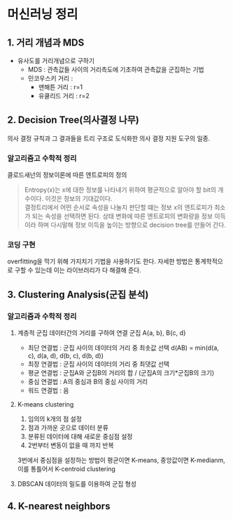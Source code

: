 # 머신러닝 정리

## 1. 거리 개념과 MDS

- 유사도를 거리개념으로 구하기
    - MDS : 관측값들 사이의 거리측도에 기초하여 관측값을 군집하는 기법
    - 민코우스키 거리 : 
        - 맨해튼 거리 : r=1
        - 유쿨리드 거리 : r=2

## 2. Decision Tree(의사결정 나무)

의사 결정 규칙과 그 결과들을 트리 구조로 도식화한 의사 결정 지원 도구의 일종.  

### 알고리즘고 수학적 정리

클로드새넌의 정보이론에 따른 엔트로피의 정의  
> Entropy(x)는 x에 대한 정보를 나타내기 위하여 평균적으로 알아야 할 bit의 개수이다. 이것은 정보의 기대값이다.  
결정트리에서 어떤 순서로 속성을 나눌지 판단할 떄는 정보 x의 엔트로피가 최소가 되는 속성을 선택하면 된다. 상태 변화에 따른 엔트로피의 변화량을 정보 이득이라 하며 다시말해 정보 이득을 높이는 방향으로 decision tree를 만들어 간다.  

### 코딩 구현

overfitting을 막기 위해 가지치기 기법을 사용하기도 한다. 자세한 방법은 통계학적으로 구할 수 있는데 이는 라이브러리가 다 해결해 준다.  

## 3. Clustering Analysis(군집 분석)

### 알고리즘과 수학적 정리

1. 계층적 군집
    데이터간의 거리를 구하여 연결
    군집 A{a, b}, B{c, d}
    - 최단 연결법 : 군집 사이의 데이터의 거리 중 최솟값 선택 d(AB) = min(d(a, c), d(a, d), d(b, c), d(b, d))
    - 최장 연결법 : 군집 사이의 데이터의 거리 중 최댓값 선택
    - 평균 연결법 : 군집A와 군집B의 거리의 합 / (군집A의 크기*군집B의 크기)
    - 중심 연결법 : A의 중심과 B의 중심 사이의 거리
    - 워드 연결법 : 음
2. K-means clustering
    1. 임의의 k개의 점 설정
    2. 점과 가까운 곳으로 데이터 분류
    3. 분류된 데이터에 대해 새로운 중심점 설정
    4. 2번부터 변동이 없을 때 까지 반복
    
    3번에서 중심점을 설정하는 방법이 평균이면 K-means, 중앙값이면 K-medianm, 이를 통틀어서 K-centroid clustering
3. DBSCAN
    데이터의 밀도를 이용하여 군집 형성

## 4. K-nearest neighbors
